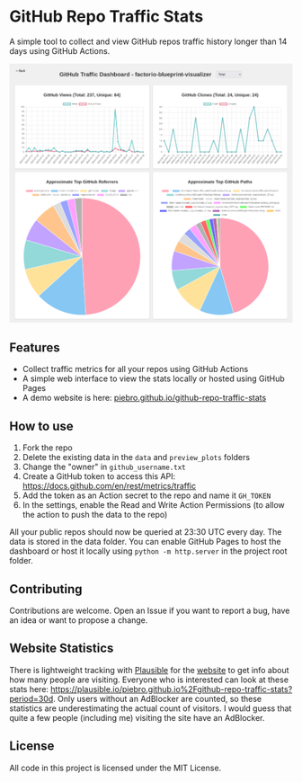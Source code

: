 # GitHub Repo Traffic Stats

A simple tool to collect and view GitHub repos traffic history longer than 14 days using GitHub Actions.

[![A screenshot of the website.](dashboard_screenshot.png)](https://piebro.github.io/github-repo-traffic-stats)

## Features

- Collect traffic metrics for all your repos using GitHub Actions
- A simple web interface to view the stats locally or hosted using GitHub Pages
- A demo website is here: [piebro.github.io/github-repo-traffic-stats](https://piebro.github.io/github-repo-traffic-stats)

## How to use

1. Fork the repo
2. Delete the existing data in the `data` and `preview_plots` folders
3. Change the "owner" in `github_username.txt`
4. Create a GitHub token to access this API: https://docs.github.com/en/rest/metrics/traffic
5. Add the token as an Action secret to the repo and name it `GH_TOKEN`
6. In the settings, enable the Read and Write Action Permissions (to allow the action to push the data to the repo)

All your public repos should now be queried at 23:30 UTC every day.
The data is stored in the data folder.
You can enable GitHub Pages to host the dashboard or host it locally using `python -m http.server` in the project root folder.

## Contributing

Contributions are welcome. Open an Issue if you want to report a bug, have an idea or want to propose a change.

## Website Statistics

There is lightweight tracking with [Plausible](https://plausible.io/about) for the [website](https://piebro.github.io/github-repo-traffic-stats/) to get info about how many people are visiting. Everyone who is interested can look at these stats here: https://plausible.io/piebro.github.io%2Fgithub-repo-traffic-stats?period=30d. Only users without an AdBlocker are counted, so these statistics are underestimating the actual count of visitors. I would guess that quite a few people (including me) visiting the site have an AdBlocker.

## License

All code in this project is licensed under the MIT License.
